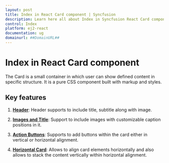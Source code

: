 ```yaml
---
layout: post
title: Index in React Card component | Syncfusion
description: Learn here all about Index in Syncfusion React Card component of Syncfusion Essential JS 2 and more.
control: Index 
platform: ej2-react
documentation: ug
domainurl: ##DomainURL##
---
```


# Index in React Card component

The Card is a small container in which user can show defined content in specific structure. It is a pure CSS component built with markup and styles.

## Key features

1. **[Header](./header-content/)**: Header supports to include title, subtitle along with image.

2. **[Images and Title](./card-image/)**: Support to include images with customizable caption positions in it.

3. **[Action Buttons](./action-buttons/)**: Supports to add buttons within the card either in vertical or horizontal alignment.

4. **[Horizontal Card](./horizontal/)**: Allows to align card elements horizontally and also allows to stack the content vertically within horizontal alignment.